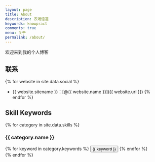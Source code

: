 ```yaml
---
layout: page
title: About
description: 农场悟道
keywords: knowpract
comments: true
menu: 关于
permalink: /about/
---
```


欢迎来到我的个人博客

## 联系

{% for website in site.data.social %}
* {{ website.sitename }}：[@{{ website.name }}]({{ website.url }})
{% endfor %}

## Skill Keywords

{% for category in site.data.skills %}
### {{ category.name }}
<div class="btn-inline">
{% for keyword in category.keywords %}
<button class="btn btn-outline" type="button">{{ keyword }}</button>
{% endfor %}
</div>
{% endfor %}
